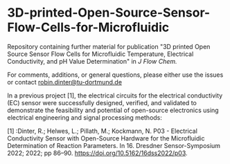 # 3D-printed-Open-Source-Sensor-Flow-Cells-for-Microfluidic
Repository containing further material for publication "3D printed Open Source Sensor Flow Cells for Microfluidic Temperature, Electrical Conductivity, and pH Value Determination" in <em>J Flow Chem.</em> 

For comments, additions, or general questions, please either use the issues or contact robin.dinter@tu-dortmund.de

In a previous project  [1], the electrical circuits for the electrical conductivity (EC) sensor were successfully designed, verified, and validated to demonstrate the feasibility and potential of open-source electronics using electrical engineering and signal processing methods: 

[1] :Dinter, R.; Helwes, L.; Pillath, M.; Kockmann, N. P03 - Electrical Conductivity Sensor with Open-Source Hardware for the Microfluidic Determination of Reaction Parameters. In 16. Dresdner Sensor-Symposium 2022; 2022; pp 86–90. https://doi.org/10.5162/16dss2022/p03.
